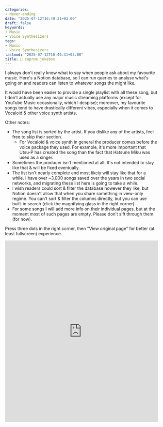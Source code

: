 ```yaml
---
categories:
- Never-ending
date: "2025-07-12T10:40:31+03:00"
draft: false
keywords:
- Music
- Voice Synthesizers
tags:
- Music
- Voice Synthesizers
lastmod: "2025-07-12T10:40:31+03:00"
title: 🎸 cuprum jukebox
---
```


I always don't really know what to say when people ask about my favourite music. Here's a Notion database, so I can run queries to analyse what's going on and readers can listen to whatever songs the might like.

It would have been easier to provide a single playlist with all these song, but I don't actually use any major music streaming platforms (except for YouTube Music occasionally, which I despise); moreover, my favourite songs tend to have drastically different vibes, especially when it comes to Vocaloid & other voice synth artists.

Other notes:
- The song list is sorted by the artist. If you dislike any of the artists, feel free to skip their section.
    - For Vocaloid & voice synth in general the producer comes before the voice package they used. For example, it's more important that Utsu-P has created the song than the fact that Hatsune Miku was used as a singer.
- Sometimes the producer isn't mentioned at all. It's not intended to stay like that & will be fixed eventually.
- The list isn't nearly complete and most likely will stay like that for a while. I have over \~3,000 songs saved over the years in two social networks, and migrating these list here is going to take a while.
- I wish readers could sort & filter the database however they like, but Notion doesn't allow that when you share something in view-only regime. You can't sort & filter the columns directly, but you can use built-in search (click the magnifying glass in the right corner).
- For some songs I will add more info on their individual pages, but at the moment most of such pages are empty. Please don't sift through them (for now).

Press three dots in the right corner, then "View original page" for better (at least fullscreen) experience.

<iframe src="https://cuprumbuddy.notion.site/ebd/2294c45081f280b3b0cce6ace27082e3" width="100%" height="600" frameborder="0" allowfullscreen />

